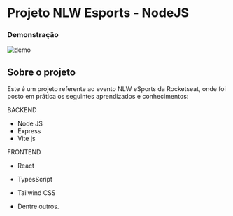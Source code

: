# Projeto NLW Esports - NodeJS

### Demonstração
![demo](https://user-images.githubusercontent.com/96554863/189790445-ab52a9ee-750c-452d-bd94-e6bf4785a2ba.png)


## Sobre o projeto
Este é um projeto referente ao evento NLW eSports da Rocketseat, onde foi posto em prática os seguintes aprendizados e conhecimentos:

BACKEND
- Node JS
- Express
- Vite js

FRONTEND
- React
- TypesScript
- Tailwind CSS


- Dentre outros.
